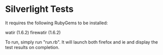 Silverlight Tests
=====================================

It requires the following RubyGems to be installed:

watir (1.6.2)
firewatir (1.6.2)

To run, simply run "run.rb". It will launch both firefox and ie and display the
test results on completion.
